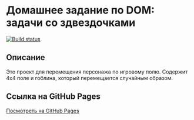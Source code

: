 # Домашнее задание по DOM: задачи со здвездочками 

[![Build status](https://ci.appveyor.com/api/projects/status/github/chernikov-frontend/ahj-homeworks-dom-2?branch=master&svg=true)](https://ci.appveyor.com/project/chernikov-frontend/ahj-homeworks-dom-2)

## Описание
Это проект для перемещения персонажа по игровому полю. Содержит 4x4 поле и гоблина, который перемещается случайным образом.

## Ссылка на GitHub Pages
[Посмотреть на GitHub Pages](https://chernikov-frontend.github.io/ahj-homeworks-dom/)
